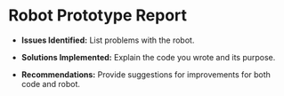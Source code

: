 # Robot Prototype Report

- **Issues Identified:** List problems with the robot.


- **Solutions Implemented:** Explain the code you wrote and its purpose.


- **Recommendations:** Provide suggestions for improvements for both code and robot.

